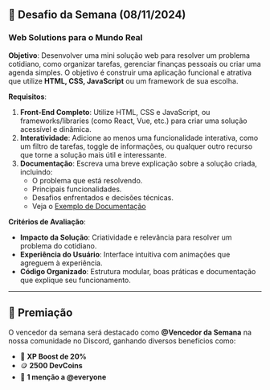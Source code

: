 ## 🎯 Desafio da Semana (08/11/2024)

### **Web Solutions para o Mundo Real**

**Objetivo**: Desenvolver uma mini solução web para resolver um problema cotidiano, como organizar tarefas, gerenciar finanças pessoais ou criar uma agenda simples. O objetivo é construir uma aplicação funcional e atrativa que utilize **HTML, CSS, JavaScript** ou um framework de sua escolha.

**Requisitos**:
1. **Front-End Completo**: Utilize HTML, CSS e JavaScript, ou frameworks/libraries (como React, Vue, etc.) para criar uma solução acessível e dinâmica.
2. **Interatividade**: Adicione ao menos uma funcionalidade interativa, como um filtro de tarefas, toggle de informações, ou qualquer outro recurso que torne a solução mais útil e interessante.
3. **Documentação**: Escreva uma breve explicação sobre a solução criada, incluindo:
   - O problema que está resolvendo.
   - Principais funcionalidades.
   - Desafios enfrentados e decisões técnicas.
   - Veja o [Exemplo de Documentação](./DOC_EXAMPLE.md)

**Critérios de Avaliação**:
- **Impacto da Solução**: Criatividade e relevância para resolver um problema do cotidiano.
- **Experiência do Usuário**: Interface intuitiva com animações que agreguem à experiência.
- **Código Organizado**: Estrutura modular, boas práticas e documentação que explique seu funcionamento.

---

## 🌟 Premiação

O vencedor da semana será destacado como **@Vencedor da Semana** na nossa comunidade no Discord, ganhando diversos benefícios como:
- 🧪 **XP Boost de 20%**
- 🪙 **2500 DevCoins**
- 📢 **1 menção a @everyone**